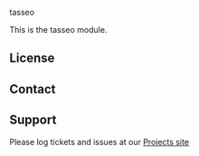 tasseo

This is the tasseo module.

License
-------


Contact
-------


Support
-------

Please log tickets and issues at our [Projects site](http://projects.example.com)
